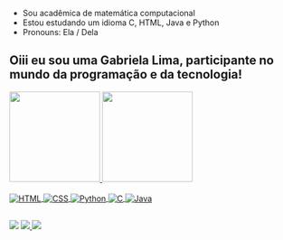 - Sou acadêmica de matemática computacional
- Estou estudando um idioma C, HTML, Java e Python
- Pronouns: Ela / Dela

## Oiii eu sou uma Gabriela Lima, participante no mundo da programação e da tecnologia!
<div align="left">
  <a href="https://github.com/GabrielaGlima">
  <img height="160em" src="https://github-readme-stats.vercel.app/api?username=GabrielaGlima&show_icons=true&theme=dark&include_all_commits=true&count_private=true"/>
  <img height="160em" src="https://github-readme-stats.vercel.app/api/top-langs/?username=GabrielaGlima&layout=compact&langs_count=7&theme=dark"/>
    
<div estilo="display: inline_block"><br>
  <img align="center" alt="HTML" src="https://img.shields.io/badge/html5-%23E34F26.svg?style=for-the-badge&logo=html5&logoColor=white">
  <img align="center" alt="CSS" src="https://img.shields.io/badge/css3-%231572B6.svg?style=for-the-badge&logo=css3&logoColor=white">
  <img align="center" alt="Python" src="https://img.shields.io/badge/python-3670A0?style=for-the-badge&logo=python&logoColor=ffdd54">
  <img align="center" alt="C" src="https://img.shields.io/badge/c-%2300599C.svg?style=for-the-badge&logo=c&logoColor=white">
  <img align="center" alt="Java" src="https://img.shields.io/badge/java-CC0000.svg?style=for-the-badge&logo=java&logoColor=white">
  </div >
  
  ##
 
<div > 
    <a alvo="_em branco"href="https://instagram.com/gabriela032003">
    <img src="https://img.shields.io/badge/-Instagram-%23E4405F?style = for-the-badge&logo = instagram&logoColor = branco "></a>
    <a alvo="_em branco"href="mailto: gg09065@gmail.com">
    <img src="https://img.shields.io/badge/-Gmail-%23333?style = for-the-badge&logo = gmail&logoColor = branco "</a> 
    <a alvo="_em branco"href="https://www.linkedin.com/in/gabriela-lima-610a9b250/" >
    <img src="https://img.shields.io/badge/-LinkedIn-%230077B5?style = for-the-badge&logo = linkedin&logoColor = branco "></a> 
</div >
